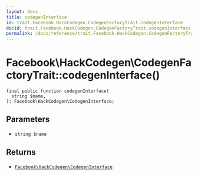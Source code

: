 ```yaml
---
layout: docs
title: codegenInterface
id: trait.Facebook.HackCodegen.CodegenFactoryTrait.codegenInterface
docid: trait.Facebook.HackCodegen.CodegenFactoryTrait.codegenInterface
permalink: /docs/reference/trait.Facebook.HackCodegen.CodegenFactoryTrait.codegenInterface/
---
```

# Facebook\\HackCodegen\\CodegenFactoryTrait::codegenInterface()




``` Hack
final public function codegenInterface(
  string $name,
): Facebook\HackCodegen\CodegenInterface;
```




## Parameters




* ` string $name `




## Returns




- [` Facebook\HackCodegen\CodegenInterface `](<class.Facebook.HackCodegen.CodegenInterface.md>)